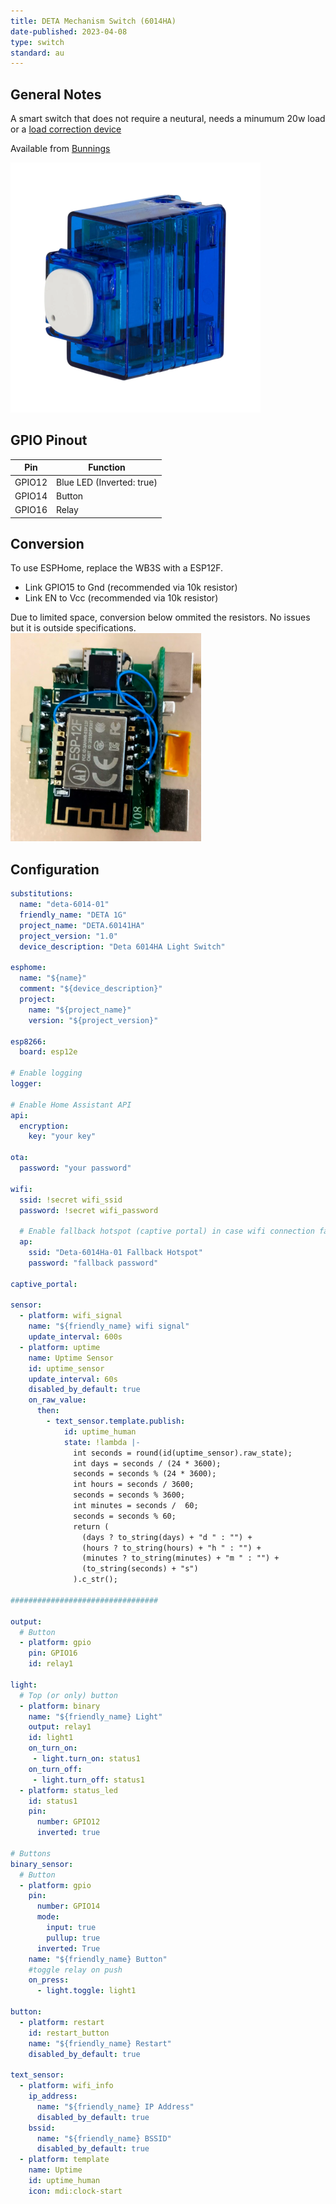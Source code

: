 ```yaml
---
title: DETA Mechanism Switch (6014HA)
date-published: 2023-04-08
type: switch
standard: au
---
```


## General Notes
A smart switch that does not require a neutural, needs a minumum 20w load or a [load correction device](https://www.clipsal.com/products/detail?CatNo=31LCDA&itemno=31LCDA&tab-document-1=0)

Available from [Bunnings](https://www.bunnings.com.au/deta-smart-switch-mechanism_p0346912) 

![Deta 6014 Switch](deta_6014HA.png "Deta 6014")

## GPIO Pinout

| Pin    | Function                  |
| ------ | ------------------------- |
| GPIO12 | Blue LED (Inverted: true) |
| GPIO14 | Button                    |
| GPIO16 | Relay                     |

## Conversion
To use ESPHome, replace the WB3S with a ESP12F. 
- Link GPIO15 to Gnd (recommended via 10k resistor)
- Link EN to Vcc (recommended via 10k resistor)

Due to limited space, conversion below ommited the resistors. No issues but it is outside specifications.
![Deta converted](Converted.png "Converted Deta 6014")

## Configuration

```yaml
substitutions:
  name: "deta-6014-01"
  friendly_name: "DETA 1G"
  project_name: "DETA.60141HA"
  project_version: "1.0"
  device_description: "Deta 6014HA Light Switch"

esphome:
  name: "${name}"
  comment: "${device_description}"
  project:
    name: "${project_name}"
    version: "${project_version}"

esp8266:
  board: esp12e

# Enable logging
logger:

# Enable Home Assistant API
api:
  encryption:
    key: "your key"

ota:
  password: "your password"

wifi:
  ssid: !secret wifi_ssid
  password: !secret wifi_password

  # Enable fallback hotspot (captive portal) in case wifi connection fails
  ap:
    ssid: "Deta-6014Ha-01 Fallback Hotspot"
    password: "fallback password"

captive_portal:

sensor:
  - platform: wifi_signal
    name: "${friendly_name} wifi signal"
    update_interval: 600s
  - platform: uptime
    name: Uptime Sensor
    id: uptime_sensor
    update_interval: 60s
    disabled_by_default: true
    on_raw_value:
      then:
        - text_sensor.template.publish:
            id: uptime_human
            state: !lambda |-
              int seconds = round(id(uptime_sensor).raw_state);
              int days = seconds / (24 * 3600);
              seconds = seconds % (24 * 3600);
              int hours = seconds / 3600;
              seconds = seconds % 3600;
              int minutes = seconds /  60;
              seconds = seconds % 60;
              return (
                (days ? to_string(days) + "d " : "") +
                (hours ? to_string(hours) + "h " : "") +
                (minutes ? to_string(minutes) + "m " : "") +
                (to_string(seconds) + "s")
              ).c_str();

#################################

output:
  # Button
  - platform: gpio
    pin: GPIO16
    id: relay1

light:
  # Top (or only) button
  - platform: binary
    name: "${friendly_name} Light"
    output: relay1
    id: light1
    on_turn_on:
     - light.turn_on: status1
    on_turn_off:
     - light.turn_off: status1
  - platform: status_led
    id: status1
    pin:
      number: GPIO12
      inverted: true

# Buttons
binary_sensor:
  # Button
  - platform: gpio
    pin:
      number: GPIO14
      mode:
        input: true
        pullup: true
      inverted: True
    name: "${friendly_name} Button"
    #toggle relay on push
    on_press:
      - light.toggle: light1

button:
  - platform: restart
    id: restart_button
    name: "${friendly_name} Restart"
    disabled_by_default: true

text_sensor:
  - platform: wifi_info
    ip_address:
      name: "${friendly_name} IP Address"
      disabled_by_default: true
    bssid:
      name: "${friendly_name} BSSID"
      disabled_by_default: true
  - platform: template
    name: Uptime
    id: uptime_human
    icon: mdi:clock-start
```
